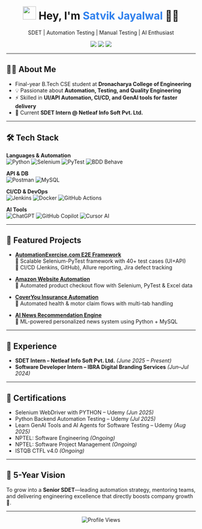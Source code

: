 <h1 align="center">
  <img src="https://raw.githubusercontent.com/iampavangandhi/iampavangandhi/master/gifs/Hi.gif" width="35">
  Hey, I'm <span style="color:#2F80ED">Satvik Jayalwal</span> 👨‍💻
</h1>

<p align="center">
  SDET | Automation Testing | Manual Testing | AI Enthusiast  
</p>

<p align="center">
  <a href="mailto:satvikjayalwalips@gmail.com"><img src="https://img.shields.io/badge/Email-D14836?style=flat&logo=gmail&logoColor=white"/></a>
  <a href="https://github.com/SatvikJayalwal"><img src="https://img.shields.io/badge/GitHub-100000?style=flat&logo=github&logoColor=white"/></a>
  <a href="https://www.linkedin.com/in/satvik-jayalwal-697264227/"><img src="https://img.shields.io/badge/LinkedIn-0A66C2?style=flat&logo=linkedin&logoColor=white"/></a>
</p>

---

## 👨‍💻 About Me
- Final-year B.Tech CSE student at **Dronacharya College of Engineering**  
- 💡 Passionate about **Automation, Testing, and Quality Engineering**  
- ⚡ Skilled in **UI/API Automation, CI/CD, and GenAI tools for faster delivery**  
- 💼 Current **SDET Intern @ Netleaf Info Soft Pvt. Ltd.**

---

## 🛠️ Tech Stack

**Languages & Automation**  
![Python](https://img.shields.io/badge/Python-3776AB?style=flat&logo=python&logoColor=white)
![Selenium](https://img.shields.io/badge/Selenium-43B02A?style=flat&logo=selenium&logoColor=white)
![PyTest](https://img.shields.io/badge/PyTest-0A9EDC?style=flat&logo=pytest&logoColor=white)
![BDD Behave](https://img.shields.io/badge/Behave-BDD-green?style=flat&logo=python&logoColor=white)  

**API & DB**  
![Postman](https://img.shields.io/badge/Postman-FF6C37?style=flat&logo=postman&logoColor=white)
![MySQL](https://img.shields.io/badge/MySQL-4479A1?style=flat&logo=mysql&logoColor=white)

**CI/CD & DevOps**  
![Jenkins](https://img.shields.io/badge/Jenkins-D24939?style=flat&logo=jenkins&logoColor=white)
![Docker](https://img.shields.io/badge/Docker-2496ED?style=flat&logo=docker&logoColor=white)
![GitHub Actions](https://img.shields.io/badge/GitHub%20Actions-2088FF?style=flat&logo=github-actions&logoColor=white)

**AI Tools**  
![ChatGPT](https://img.shields.io/badge/ChatGPT-00A67E?style=flat&logo=openai&logoColor=white)
![GitHub Copilot](https://img.shields.io/badge/Copilot-1DBF73?style=flat&logo=github&logoColor=white)
![Cursor AI](https://img.shields.io/badge/CursorAI-purple?style=flat)

---

## 🚀 Featured Projects

- **[AutomationExercise.com E2E Framework](https://github.com/SatvikJayalwal/AutomationExercise)**  
  🔹 Scalable Selenium-PyTest framework with 40+ test cases (UI+API)  
  🔹 CI/CD (Jenkins, GitHub), Allure reporting, Jira defect tracking  

- **[Amazon Website Automation](https://github.com/SatvikJayalwal/AutomatingAmazon)**  
  🔹 Automated product checkout flow with Selenium, PyTest & Excel data  

- **[CoverYou Insurance Automation](https://github.com/SatvikJayalwal/CoverYouAutomation)**  
  🔹 Automated health & motor claim flows with multi-tab handling  

- **[AI News Recommendation Engine](https://github.com/SatvikJayalwal/AI-News-Recommendation)**  
  🔹 ML-powered personalized news system using Python + MySQL  

---

## 💼 Experience

- **SDET Intern – Netleaf Info Soft Pvt. Ltd.** *(June 2025 – Present)*  
- **Software Developer Intern – IBRA Digital Branding Services** *(Jun–Jul 2024)*  

---

## 📜 Certifications
- Selenium WebDriver with PYTHON – Udemy *(Jun 2025)*  
- Python Backend Automation Testing – Udemy *(Jul 2025)*  
- Learn GenAI Tools and AI Agents for Software Testing – Udemy *(Aug 2025)*  
- NPTEL: Software Engineering *(Ongoing)*  
- NPTEL: Software Project Management *(Ongoing)*  
- ISTQB CTFL v4.0 *(Ongoing)*  

---

## 🎯 5-Year Vision
To grow into a **Senior SDET**—leading automation strategy, mentoring teams, and delivering engineering excellence that directly boosts company growth 🚀.

---

<div align="center">
  <img src="https://komarev.com/ghpvc/?username=SatvikJayalwal&color=blue" alt="Profile Views">
</div>
